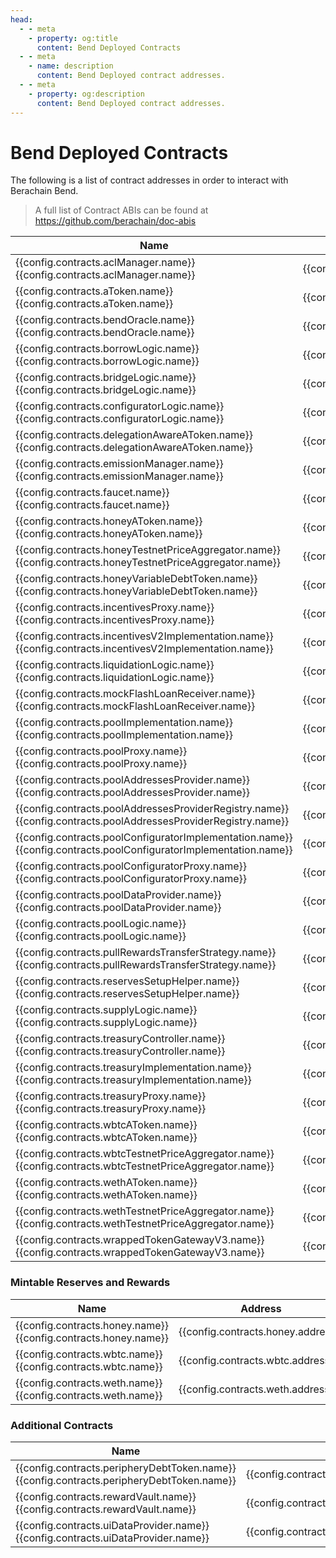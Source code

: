 ```yaml
---
head:
  - - meta
    - property: og:title
      content: Bend Deployed Contracts
  - - meta
    - name: description
      content: Bend Deployed contract addresses.
  - - meta
    - property: og:description
      content: Bend Deployed contract addresses.
---
```


<script setup>
  import config from '@berachain/config/constants.json';
</script>

# Bend Deployed Contracts

The following is a list of contract addresses in order to interact with Berachain Bend.

> A full list of Contract ABIs can be found at https://github.com/berachain/doc-abis

| Name                                                                                                                                                                                                                                                                       | Address                                                                                                                                                                                             | ABI                                                                                                                                                  |
| -------------------------------------------------------------------------------------------------------------------------------------------------------------------------------------------------------------------------------------------------------------------------- | --------------------------------------------------------------------------------------------------------------------------------------------------------------------------------------------------- | ---------------------------------------------------------------------------------------------------------------------------------------------------- |
| <a v-if="config.contracts.aclManager.docsUrl" :href="config.contracts.aclManager.docsUrl">{{config.contracts.aclManager.name}}</a><span v-else>{{config.contracts.aclManager.name}}</span>                                                                                 | <a target="_blank" :href="config.mainnet.dapps.berascan.url + 'address/' + config.contracts.aclManager.address">{{config.contracts.aclManager.address}}</a>                                         | <a target="_blank" v-if=config.contracts.aclManager.abi :href="config.contracts.aclManager.abi">ABI File</a>                                         |
| <a v-if="config.contracts.aToken.docsUrl" :href="config.contracts.aToken.docsUrl">{{config.contracts.aToken.name}}</a><span v-else>{{config.contracts.aToken.name}}</span>                                                                                                 | <a target="_blank" :href="config.mainnet.dapps.berascan.url + 'address/' + config.contracts.aToken.address">{{config.contracts.aToken.address}}</a>                                                 | <a target="_blank" v-if=config.contracts.aToken.abi :href="config.contracts.aToken.abi">ABI File</a>                                                 |
| <a v-if="config.contracts.bendOracle.docsUrl" :href="config.contracts.bendOracle.docsUrl">{{config.contracts.bendOracle.name}}</a><span v-else>{{config.contracts.bendOracle.name}}</span>                                                                                 | <a target="_blank" :href="config.mainnet.dapps.berascan.url + 'address/' + config.contracts.bendOracle.address">{{config.contracts.bendOracle.address}}</a>                                         | <a target="_blank" v-if=config.contracts.bendOracle.abi :href="config.contracts.bendOracle.abi">ABI File</a>                                         |
| <a v-if="config.contracts.borrowLogic.docsUrl" :href="config.contracts.borrowLogic.docsUrl">{{config.contracts.borrowLogic.name}}</a><span v-else>{{config.contracts.borrowLogic.name}}</span>                                                                             | <a target="_blank" :href="config.mainnet.dapps.berascan.url + 'address/' + config.contracts.borrowLogic.address">{{config.contracts.borrowLogic.address}}</a>                                       | <a target="_blank" v-if=config.contracts.borrowLogic.abi :href="config.contracts.borrowLogic.abi">ABI File</a>                                       |
| <a v-if="config.contracts.bridgeLogic.docsUrl" :href="config.contracts.bridgeLogic.docsUrl">{{config.contracts.bridgeLogic.name}}</a><span v-else>{{config.contracts.bridgeLogic.name}}</span>                                                                             | <a target="_blank" :href="config.mainnet.dapps.berascan.url + 'address/' + config.contracts.bridgeLogic.address">{{config.contracts.bridgeLogic.address}}</a>                                       | <a target="_blank" v-if=config.contracts.bridgeLogic.abi :href="config.contracts.bridgeLogic.abi">ABI File</a>                                       |
| <a v-if="config.contracts.configuratorLogic.docsUrl" :href="config.contracts.configuratorLogic.docsUrl">{{config.contracts.configuratorLogic.name}}</a><span v-else>{{config.contracts.configuratorLogic.name}}</span>                                                     | <a target="_blank" :href="config.mainnet.dapps.berascan.url + 'address/' + config.contracts.configuratorLogic.address">{{config.contracts.configuratorLogic.address}}</a>                           | <a target="_blank" v-if=config.contracts.configuratorLogic.abi :href="config.contracts.configuratorLogic.abi">ABI File</a>                           |
| <a v-if="config.contracts.delegationAwareAToken.docsUrl" :href="config.contracts.delegationAwareAToken.docsUrl">{{config.contracts.delegationAwareAToken.name}}</a><span v-else>{{config.contracts.delegationAwareAToken.name}}</span>                                     | <a target="_blank" :href="config.mainnet.dapps.berascan.url + 'address/' + config.contracts.delegationAwareAToken.address">{{config.contracts.delegationAwareAToken.address}}</a>                   | <a target="_blank" v-if=config.contracts.delegationAwareAToken.abi :href="config.contracts.delegationAwareAToken.abi">ABI File</a>                   |
| <a v-if="config.contracts.emissionManager.docsUrl" :href="config.contracts.emissionManager.docsUrl">{{config.contracts.emissionManager.name}}</a><span v-else>{{config.contracts.emissionManager.name}}</span>                                                             | <a target="_blank" :href="config.mainnet.dapps.berascan.url + 'address/' + config.contracts.emissionManager.address">{{config.contracts.emissionManager.address}}</a>                               | <a target="_blank" v-if=config.contracts.emissionManager.abi :href="config.contracts.emissionManager.abi">ABI File</a>                               |
| <a v-if="config.contracts.faucet.docsUrl" :href="config.contracts.faucet.docsUrl">{{config.contracts.faucet.name}}</a><span v-else>{{config.contracts.faucet.name}}</span>                                                                                                 | <a target="_blank" :href="config.mainnet.dapps.berascan.url + 'address/' + config.contracts.faucet.address">{{config.contracts.faucet.address}}</a>                                                 | <a target="_blank" v-if=config.contracts.faucet.abi :href="config.contracts.faucet.abi">ABI File</a>                                                 |
| <a v-if="config.contracts.honeyAToken.docsUrl" :href="config.contracts.honeyAToken.docsUrl">{{config.contracts.honeyAToken.name}}</a><span v-else>{{config.contracts.honeyAToken.name}}</span>                                                                             | <a target="_blank" :href="config.mainnet.dapps.berascan.url + 'address/' + config.contracts.honeyAToken.address">{{config.contracts.honeyAToken.address}}</a>                                       | <a target="_blank" v-if=config.contracts.honeyAToken.abi :href="config.contracts.honeyAToken.abi">ABI File</a>                                       |
| <a v-if="config.contracts.honeyTestnetPriceAggregator.docsUrl" :href="config.contracts.honeyTestnetPriceAggregator.docsUrl">{{config.contracts.honeyTestnetPriceAggregator.name}}</a><span v-else>{{config.contracts.honeyTestnetPriceAggregator.name}}</span>             | <a target="_blank" :href="config.mainnet.dapps.berascan.url + 'address/' + config.contracts.honeyTestnetPriceAggregator.address">{{config.contracts.honeyTestnetPriceAggregator.address}}</a>       | <a target="_blank" v-if=config.contracts.honeyTestnetPriceAggregator.abi :href="config.contracts.honeyTestnetPriceAggregator.abi">ABI File</a>       |
| <a v-if="config.contracts.honeyVariableDebtToken.docsUrl" :href="config.contracts.honeyVariableDebtToken.docsUrl">{{config.contracts.honeyVariableDebtToken.name}}</a><span v-else>{{config.contracts.honeyVariableDebtToken.name}}</span>                                 | <a target="_blank" :href="config.mainnet.dapps.berascan.url + 'address/' + config.contracts.honeyVariableDebtToken.address">{{config.contracts.honeyVariableDebtToken.address}}</a>                 | <a target="_blank" v-if=config.contracts.honeyVariableDebtToken.abi :href="config.contracts.honeyVariableDebtToken.abi">ABI File</a>                 |
| <a v-if="config.contracts.incentivesProxy.docsUrl" :href="config.contracts.incentivesProxy.docsUrl">{{config.contracts.incentivesProxy.name}}</a><span v-else>{{config.contracts.incentivesProxy.name}}</span>                                                             | <a target="_blank" :href="config.mainnet.dapps.berascan.url + 'address/' + config.contracts.incentivesProxy.address">{{config.contracts.incentivesProxy.address}}</a>                               | <a target="_blank" v-if=config.contracts.incentivesProxy.abi :href="config.contracts.incentivesProxy.abi">ABI File</a>                               |
| <a v-if="config.contracts.incentivesV2Implementation.docsUrl" :href="config.contracts.incentivesV2Implementation.docsUrl">{{config.contracts.incentivesV2Implementation.name}}</a><span v-else>{{config.contracts.incentivesV2Implementation.name}}</span>                 | <a target="_blank" :href="config.mainnet.dapps.berascan.url + 'address/' + config.contracts.incentivesV2Implementation.address">{{config.contracts.incentivesV2Implementation.address}}</a>         | <a target="_blank" v-if=config.contracts.incentivesV2Implementation.abi :href="config.contracts.incentivesV2Implementation.abi">ABI File</a>         |
| <a v-if="config.contracts.liquidationLogic.docsUrl" :href="config.contracts.liquidationLogic.docsUrl">{{config.contracts.liquidationLogic.name}}</a><span v-else>{{config.contracts.liquidationLogic.name}}</span>                                                         | <a target="_blank" :href="config.mainnet.dapps.berascan.url + 'address/' + config.contracts.liquidationLogic.address">{{config.contracts.liquidationLogic.address}}</a>                             | <a target="_blank" v-if=config.contracts.liquidationLogic.abi :href="config.contracts.liquidationLogic.abi">ABI File</a>                             |
| <a v-if="config.contracts.mockFlashLoanReceiver.docsUrl" :href="config.contracts.mockFlashLoanReceiver.docsUrl">{{config.contracts.mockFlashLoanReceiver.name}}</a><span v-else>{{config.contracts.mockFlashLoanReceiver.name}}</span>                                     | <a target="_blank" :href="config.mainnet.dapps.berascan.url + 'address/' + config.contracts.mockFlashLoanReceiver.address">{{config.contracts.mockFlashLoanReceiver.address}}</a>                   | <a target="_blank" v-if=config.contracts.mockFlashLoanReceiver.abi :href="config.contracts.mockFlashLoanReceiver.abi">ABI File</a>                   |
| <a v-if="config.contracts.poolImplementation.docsUrl" :href="config.contracts.poolImplementation.docsUrl">{{config.contracts.poolImplementation.name}}</a><span v-else>{{config.contracts.poolImplementation.name}}</span>                                                 | <a target="_blank" :href="config.mainnet.dapps.berascan.url + 'address/' + config.contracts.poolImplementation.address">{{config.contracts.poolImplementation.address}}</a>                         | <a target="_blank" v-if=config.contracts.poolImplementation.abi :href="config.contracts.poolImplementation.abi">ABI File</a>                         |
| <a v-if="config.contracts.poolProxy.docsUrl" :href="config.contracts.poolProxy.docsUrl">{{config.contracts.poolProxy.name}}</a><span v-else>{{config.contracts.poolProxy.name}}</span>                                                                                     | <a target="_blank" :href="config.mainnet.dapps.berascan.url + 'address/' + config.contracts.poolProxy.address">{{config.contracts.poolProxy.address}}</a>                                           | <a target="_blank" v-if=config.contracts.poolProxy.abi :href="config.contracts.poolProxy.abi">ABI File</a>                                           |
| <a v-if="config.contracts.poolAddressesProvider.docsUrl" :href="config.contracts.poolAddressesProvider.docsUrl">{{config.contracts.poolAddressesProvider.name}}</a><span v-else>{{config.contracts.poolAddressesProvider.name}}</span>                                     | <a target="_blank" :href="config.mainnet.dapps.berascan.url + 'address/' + config.contracts.poolAddressesProvider.address">{{config.contracts.poolAddressesProvider.address}}</a>                   | <a target="_blank" v-if=config.contracts.poolAddressesProvider.abi :href="config.contracts.poolAddressesProvider.abi">ABI File</a>                   |
| <a v-if="config.contracts.poolAddressesProviderRegistry.docsUrl" :href="config.contracts.poolAddressesProviderRegistry.docsUrl">{{config.contracts.poolAddressesProviderRegistry.name}}</a><span v-else>{{config.contracts.poolAddressesProviderRegistry.name}}</span>     | <a target="_blank" :href="config.mainnet.dapps.berascan.url + 'address/' + config.contracts.poolAddressesProviderRegistry.address">{{config.contracts.poolAddressesProviderRegistry.address}}</a>   | <a target="_blank" v-if=config.contracts.poolAddressesProviderRegistry.abi :href="config.contracts.poolAddressesProviderRegistry.abi">ABI File</a>   |
| <a v-if="config.contracts.poolConfiguratorImplementation.docsUrl" :href="config.contracts.poolConfiguratorImplementation.docsUrl">{{config.contracts.poolConfiguratorImplementation.name}}</a><span v-else>{{config.contracts.poolConfiguratorImplementation.name}}</span> | <a target="_blank" :href="config.mainnet.dapps.berascan.url + 'address/' + config.contracts.poolConfiguratorImplementation.address">{{config.contracts.poolConfiguratorImplementation.address}}</a> | <a target="_blank" v-if=config.contracts.poolConfiguratorImplementation.abi :href="config.contracts.poolConfiguratorImplementation.abi">ABI File</a> |
| <a v-if="config.contracts.poolConfiguratorProxy.docsUrl" :href="config.contracts.poolConfiguratorProxy.docsUrl">{{config.contracts.poolConfiguratorProxy.name}}</a><span v-else>{{config.contracts.poolConfiguratorProxy.name}}</span>                                     | <a target="_blank" :href="config.mainnet.dapps.berascan.url + 'address/' + config.contracts.poolConfiguratorProxy.address">{{config.contracts.poolConfiguratorProxy.address}}</a>                   | <a target="_blank" v-if=config.contracts.poolConfiguratorProxy.abi :href="config.contracts.poolConfiguratorProxy.abi">ABI File</a>                   |
| <a v-if="config.contracts.poolDataProvider.docsUrl" :href="config.contracts.poolDataProvider.docsUrl">{{config.contracts.poolDataProvider.name}}</a><span v-else>{{config.contracts.poolDataProvider.name}}</span>                                                         | <a target="_blank" :href="config.mainnet.dapps.berascan.url + 'address/' + config.contracts.poolDataProvider.address">{{config.contracts.poolDataProvider.address}}</a>                             | <a target="_blank" v-if=config.contracts.poolDataProvider.abi :href="config.contracts.poolDataProvider.abi">ABI File</a>                             |
| <a v-if="config.contracts.poolLogic.docsUrl" :href="config.contracts.poolLogic.docsUrl">{{config.contracts.poolLogic.name}}</a><span v-else>{{config.contracts.poolLogic.name}}</span>                                                                                     | <a target="_blank" :href="config.mainnet.dapps.berascan.url + 'address/' + config.contracts.poolLogic.address">{{config.contracts.poolLogic.address}}</a>                                           | <a target="_blank" v-if=config.contracts.poolLogic.abi :href="config.contracts.poolLogic.abi">ABI File</a>                                           |
| <a v-if="config.contracts.pullRewardsTransferStrategy.docsUrl" :href="config.contracts.pullRewardsTransferStrategy.docsUrl">{{config.contracts.pullRewardsTransferStrategy.name}}</a><span v-else>{{config.contracts.pullRewardsTransferStrategy.name}}</span>             | <a target="_blank" :href="config.mainnet.dapps.berascan.url + 'address/' + config.contracts.pullRewardsTransferStrategy.address">{{config.contracts.pullRewardsTransferStrategy.address}}</a>       | <a target="_blank" v-if=config.contracts.pullRewardsTransferStrategy.abi :href="config.contracts.pullRewardsTransferStrategy.abi">ABI File</a>       |
| <a v-if="config.contracts.reservesSetupHelper.docsUrl" :href="config.contracts.reservesSetupHelper.docsUrl">{{config.contracts.reservesSetupHelper.name}}</a><span v-else>{{config.contracts.reservesSetupHelper.name}}</span>                                             | <a target="_blank" :href="config.mainnet.dapps.berascan.url + 'address/' + config.contracts.reservesSetupHelper.address">{{config.contracts.reservesSetupHelper.address}}</a>                       | <a target="_blank" v-if=config.contracts.reservesSetupHelper.abi :href="config.contracts.reservesSetupHelper.abi">ABI File</a>                       |
| <a v-if="config.contracts.supplyLogic.docsUrl" :href="config.contracts.supplyLogic.docsUrl">{{config.contracts.supplyLogic.name}}</a><span v-else>{{config.contracts.supplyLogic.name}}</span>                                                                             | <a target="_blank" :href="config.mainnet.dapps.berascan.url + 'address/' + config.contracts.supplyLogic.address">{{config.contracts.supplyLogic.address}}</a>                                       | <a target="_blank" v-if=config.contracts.supplyLogic.abi :href="config.contracts.supplyLogic.abi">ABI File</a>                                       |
| <a v-if="config.contracts.treasuryController.docsUrl" :href="config.contracts.treasuryController.docsUrl">{{config.contracts.treasuryController.name}}</a><span v-else>{{config.contracts.treasuryController.name}}</span>                                                 | <a target="_blank" :href="config.mainnet.dapps.berascan.url + 'address/' + config.contracts.treasuryController.address">{{config.contracts.treasuryController.address}}</a>                         | <a target="_blank" v-if=config.contracts.treasuryController.abi :href="config.contracts.treasuryController.abi">ABI File</a>                         |
| <a v-if="config.contracts.treasuryImplementation.docsUrl" :href="config.contracts.treasuryImplementation.docsUrl">{{config.contracts.treasuryImplementation.name}}</a><span v-else>{{config.contracts.treasuryImplementation.name}}</span>                                 | <a target="_blank" :href="config.mainnet.dapps.berascan.url + 'address/' + config.contracts.treasuryImplementation.address">{{config.contracts.treasuryImplementation.address}}</a>                 | <a target="_blank" v-if=config.contracts.treasuryImplementation.abi :href="config.contracts.treasuryImplementation.abi">ABI File</a>                 |
| <a v-if="config.contracts.treasuryProxy.docsUrl" :href="config.contracts.treasuryProxy.docsUrl">{{config.contracts.treasuryProxy.name}}</a><span v-else>{{config.contracts.treasuryProxy.name}}</span>                                                                     | <a target="_blank" :href="config.mainnet.dapps.berascan.url + 'address/' + config.contracts.treasuryProxy.address">{{config.contracts.treasuryProxy.address}}</a>                                   | <a target="_blank" v-if=config.contracts.treasuryProxy.abi :href="config.contracts.treasuryProxy.abi">ABI File</a>                                   |
| <a v-if="config.contracts.wbtcAToken.docsUrl" :href="config.contracts.wbtcAToken.docsUrl">{{config.contracts.wbtcAToken.name}}</a><span v-else>{{config.contracts.wbtcAToken.name}}</span>                                                                                 | <a target="_blank" :href="config.mainnet.dapps.berascan.url + 'address/' + config.contracts.wbtcAToken.address">{{config.contracts.wbtcAToken.address}}</a>                                         | <a target="_blank" v-if=config.contracts.wbtcAToken.abi :href="config.contracts.wbtcAToken.abi">ABI File</a>                                         |
| <a v-if="config.contracts.wbtcTestnetPriceAggregator.docsUrl" :href="config.contracts.wbtcTestnetPriceAggregator.docsUrl">{{config.contracts.wbtcTestnetPriceAggregator.name}}</a><span v-else>{{config.contracts.wbtcTestnetPriceAggregator.name}}</span>                 | <a target="_blank" :href="config.mainnet.dapps.berascan.url + 'address/' + config.contracts.wbtcTestnetPriceAggregator.address">{{config.contracts.wbtcTestnetPriceAggregator.address}}</a>         | <a target="_blank" v-if=config.contracts.wbtcTestnetPriceAggregator.abi :href="config.contracts.wbtcTestnetPriceAggregator.abi">ABI File</a>         |
| <a v-if="config.contracts.wethAToken.docsUrl" :href="config.contracts.wethAToken.docsUrl">{{config.contracts.wethAToken.name}}</a><span v-else>{{config.contracts.wethAToken.name}}</span>                                                                                 | <a target="_blank" :href="config.mainnet.dapps.berascan.url + 'address/' + config.contracts.wethAToken.address">{{config.contracts.wethAToken.address}}</a>                                         | <a target="_blank" v-if=config.contracts.wethAToken.abi :href="config.contracts.wethAToken.abi">ABI File</a>                                         |
| <a v-if="config.contracts.wethTestnetPriceAggregator.docsUrl" :href="config.contracts.wethTestnetPriceAggregator.docsUrl">{{config.contracts.wethTestnetPriceAggregator.name}}</a><span v-else>{{config.contracts.wethTestnetPriceAggregator.name}}</span>                 | <a target="_blank" :href="config.mainnet.dapps.berascan.url + 'address/' + config.contracts.wethTestnetPriceAggregator.address">{{config.contracts.wethTestnetPriceAggregator.address}}</a>         | <a target="_blank" v-if=config.contracts.wethTestnetPriceAggregator.abi :href="config.contracts.wethTestnetPriceAggregator.abi">ABI File</a>         |
| <a v-if="config.contracts.wrappedTokenGatewayV3.docsUrl" :href="config.contracts.wrappedTokenGatewayV3.docsUrl">{{config.contracts.wrappedTokenGatewayV3.name}}</a><span v-else>{{config.contracts.wrappedTokenGatewayV3.name}}</span>                                     | <a target="_blank" :href="config.mainnet.dapps.berascan.url + 'address/' + config.contracts.wrappedTokenGatewayV3.address">{{config.contracts.wrappedTokenGatewayV3.address}}</a>                   | <a target="_blank" v-if=config.contracts.wrappedTokenGatewayV3.abi :href="config.contracts.wrappedTokenGatewayV3.abi">ABI File</a>                   |

### Mintable Reserves and Rewards

| Name                                                                                                                                                                                                  | Address                                                                                                                                           | ABI                                                                                                |
| ----------------------------------------------------------------------------------------------------------------------------------------------------------------------------------------------------- | ------------------------------------------------------------------------------------------------------------------------------------------------- | -------------------------------------------------------------------------------------------------- |
| <a v-if="config.contracts.honey.docsUrl" :href="config.websites.docsCore.url + config.contracts.honey.docsUrl">{{config.contracts.honey.name}}</a><span v-else>{{config.contracts.honey.name}}</span> | <a target="_blank" :href="config.mainnet.dapps.berascan.url + 'address/' + config.contracts.honey.address">{{config.contracts.honey.address}}</a> | <a target="_blank" v-if=config.contracts.honey.abi :href="config.contracts.honey.abi">ABI File</a> |
| <a v-if="config.contracts.wbtc.docsUrl" :href="config.websites.docsCore.url + config.contracts.wbtc.docsUrl">{{config.contracts.wbtc.name}}</a><span v-else>{{config.contracts.wbtc.name}}</span>     | <a target="_blank" :href="config.mainnet.dapps.berascan.url + 'address/' + config.contracts.wbtc.address">{{config.contracts.wbtc.address}}</a>   | <a target="_blank" v-if=config.contracts.wbtc.abi :href="config.contracts.wbtc.abi">ABI File</a>   |
| <a v-if="config.contracts.weth.docsUrl" :href="config.websites.docsCore.url + config.contracts.weth.docsUrl">{{config.contracts.weth.name}}</a><span v-else>{{config.contracts.weth.name}}</span>     | <a target="_blank" :href="config.mainnet.dapps.berascan.url + 'address/' + config.contracts.weth.address">{{config.contracts.weth.address}}</a>   | <a target="_blank" v-if=config.contracts.weth.abi :href="config.contracts.weth.abi">ABI File</a>   |

### Additional Contracts

| Name                                                                                                                                                                                                                       | Address                                                                                                                                                                     | ABI                                                                                                                          |
| -------------------------------------------------------------------------------------------------------------------------------------------------------------------------------------------------------------------------- | --------------------------------------------------------------------------------------------------------------------------------------------------------------------------- | ---------------------------------------------------------------------------------------------------------------------------- |
| <a v-if="config.contracts.peripheryDebtToken.docsUrl" :href="config.contracts.peripheryDebtToken.docsUrl">{{config.contracts.peripheryDebtToken.name}}</a><span v-else>{{config.contracts.peripheryDebtToken.name}}</span> | <a target="_blank" :href="config.mainnet.dapps.berascan.url + 'address/' + config.contracts.peripheryDebtToken.address">{{config.contracts.peripheryDebtToken.address}}</a> | <a target="_blank" v-if=config.contracts.peripheryDebtToken.abi :href="config.contracts.peripheryDebtToken.abi">ABI File</a> |
| <a v-if="config.contracts.rewardVault.docsUrl" :href="config.contracts.rewardVault.docsUrl">{{config.contracts.rewardVault.name}}</a><span v-else>{{config.contracts.rewardVault.name}}</span>                             | <a target="_blank" :href="config.mainnet.dapps.berascan.url + 'address/' + config.contracts.rewardVault.address">{{config.contracts.rewardVault.address}}</a>               | <a target="_blank" v-if=config.contracts.rewardVault.abi :href="config.contracts.rewardVault.abi">ABI File</a>               |
| <a v-if="config.contracts.uiDataProvider.docsUrl" :href="config.contracts.uiDataProvider.docsUrl">{{config.contracts.uiDataProvider.name}}</a><span v-else>{{config.contracts.uiDataProvider.name}}</span>                 | <a target="_blank" :href="config.mainnet.dapps.berascan.url + 'address/' + config.contracts.uiDataProvider.address">{{config.contracts.uiDataProvider.address}}</a>         | <a target="_blank" v-if=config.contracts.uiDataProvider.abi :href="config.contracts.uiDataProvider.abi">ABI File</a>         |
